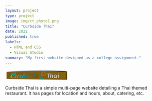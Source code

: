 ```yaml
---
layout: project
type: project
image: img/ct_photo1.png
title: "Curbside Thai"
date: 2022
published: true
labels:
  - HTML and CSS
  - Visual Studio
summary: "My first website designed as a college assignment."
---
```


<div class="text-center p-4">
  <img width="200px" src="../img/ct_logo2.png" class="img-thumbnail" >

Curbside Thai is a simple multi-page website detailing a Thai themed restaurant. It has pages for location and hours, about, catering, etc.
